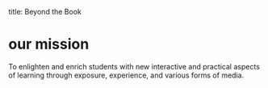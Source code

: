 title: Beyond the Book

<a name="mission"><h1>our mission</h1></a>
To enlighten and enrich students with new interactive and practical aspects of learning through exposure, experience, and various forms of media.